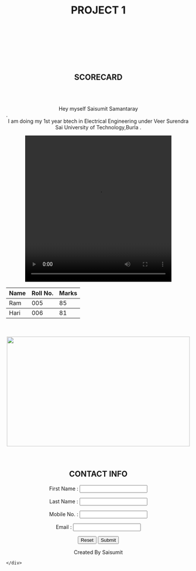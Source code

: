 <!DOCTYPE html>
<html lang="en">
<head>
    <meta charset="UTF-8">
    <meta name="viewport" content="width=device-width, initial-scale=1.0">
    <title>PROJECT 1</title>
</head>
<body>
    <div>
        <header><h1>PROJECT 1</h1></header>
        <br>
        <br>
        <br>
        <br>
        <h2><center>SCORECARD</center></h2>
        <br>
        <br>
        <p><center>Hey myself Saisumit Samantaray</center> .
            <center>  I am doing my 1st year btech in Electrical Engineering under Veer Surendra Sai University of
            Technology,Burla . </center>  </p>
        <section>
            <center>
                <video src="Downloads/vssut.mp4"  type="video/mp4" width="400" height="400"controls></video>
            </center>
        </section>
        <section>
           <center> <table>
                <thead>
                    <tr>
                        <th>Name</th>
                        <th>Roll No.</th>
                        <th>Marks</th>
                    </tr>    
                </thead>
                <tbody>
                    <tr>
                        <td>Ram</td>
                        <td>005</td>
                        <td>85</td>
                    </tr>
                </tbody>
                <tbody>
                    <tr>
                        <td>Hari</td>
                        <td>006</td>
                        <td>81</td>
                    </tr>
                </tbody>
            </table></center>
        </section>
         <br>
         <br>
       <center><img src="Downloads/11.jpg" width="500" height="300"></img></center> 
       <br>
         <br>
    <center>
        <h2>CONTACT INFO</h2>
        <p> First Name : <input type="text" name="name"></p>
        <p> Last Name : <input type="text" name="name"></p>
        <p> Mobile No. : <input type="number" size="10"></p>
        <p> Email : <input type="email" id="email"></p>
        <button type="reset">Reset</button>
        <button type="submit">Submit</button>
    </center>
     <footer>
        <center><p> Created By Saisumit</p></center> 
     </footer>

    </div>
</body>
</html>
